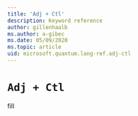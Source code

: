 ```yaml
---
title: 'Adj + Ctl'
description: Keyword reference
author: gillenhaalb
ms.author: a-gibec
ms.date: 05/09/2020
ms.topic: article
uid: microsoft.quantum.lang-ref.adj-ctl
---
```


# `Adj + Ctl`

fill